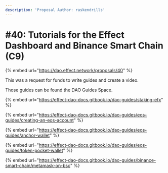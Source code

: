 ```yaml
---
description: 'Proposal Author: raskendrills'
---
```


# \#40: Tutorials for the Effect Dashboard and Binance Smart Chain \(C9\)

{% embed url="https://dao.effect.network/proposals/40" %}

This was a request for funds to write guides and create a video. 

Those guides can be found the DAO Guides Space.

{% embed url="https://effect-dao-docs.gitbook.io/dao-guides/staking-efx" %}

{% embed url="https://effect-dao-docs.gitbook.io/dao-guides/eos-guides/creating-an-eos-account" %}

{% embed url="https://effect-dao-docs.gitbook.io/dao-guides/eos-guides/anchor-wallet" %}

{% embed url="https://effect-dao-docs.gitbook.io/dao-guides/eos-guides/token-pocket-wallet" %}

{% embed url="https://effect-dao-docs.gitbook.io/dao-guides/binance-smart-chain/metamask-on-bsc" %}




